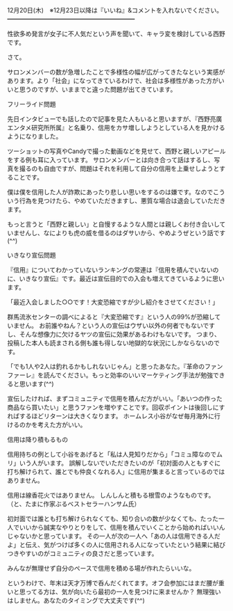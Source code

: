 12月20日(木)　※12月23日以降は『いいね』&コメントを入れないでください。
━━━━━━━━━━━━━━━━━━━━━

性欲多め発言が女子に不人気だという声を聞いて、キャラ変を検討している西野です。

さて。

サロンメンバーの数が急増したことで多様性の幅が広がってきたなという実感があります。より「社会」になってきているわけで、社会は多様性があった方がいいと思うのですが、いままでと違った問題が出てきています。

フリーライド問題

先日インタビューでも話したので記事を見た人もいると思いますが、『西野亮廣エンタメ研究所所属』と名乗り、信用をカサ増ししようとしている人を見かけるようになりました。

ツーショットの写真やCandyで撮った動画などを見せて、西野と親しいアピールをする例も耳に入っています。
サロンメンバーとは向き合って話はするし、写真を撮るのも自由ですが、問題はそれを利用して自分の信用を上乗せしようとすることです。

僕は僕を信用した人が詐欺にあったり悲しい思いをするのは嫌です。なのでこういう行為を見つけたら、やめていただきますし、悪質な場合は退会していただきます。

もっと言うと「西野と親しい」と自慢するような人間とは親しくお付き合いしていませんし、なによりも虎の威を借るのはダサいから、やめようぜという話です(^^)

いきなり宣伝問題

『信用』についてわかっていないランキングの常連は『信用を積んでいないのに、いきなり宣伝』です。最近は宣伝目的での入会も増えてきているように思います。

「最近入会しました○○です！大変恐縮ですが少し紹介をさせてください！」

群馬流氷センターの調べによると『大変恐縮です』という人の99%が恐縮していません。
お前誰やねん？という人の宣伝はウザい以外の何者でもないですし、そんな想像力に欠けるヤツの宣伝に効果があるわけもないです。
つまり、投稿した本人も読まされる側も誰も得しない地獄的な状況にしかならないのです。

「でも1人や2人は釣れるかもしれないじゃん」と思ったあなた。『革命のファンファーレ』を読んでください。もっと効率のいいマーケティング手法が勉強できると思います(^^)

宣伝したければ、まずコミュニティで信用を積んだ方がいい。「あいつの作った商品なら買いたい」と思うファンを増やすことです。回収ポイントは後回しにすればするほどリターンは大きくなります。
ホームレス小谷がなぜ毎月海外に行けるのかを考えた方がいい。

信用は降り積もるもの

信用持ちの例として小谷をあげると「私は人見知りだから」「コミュ障なのでムリ」いう人がいます。
誤解しないでいただきたいのが「初対面の人ともすぐに打ち解けられて、誰とでも仲良くなれる人」に信用が集まると言っているのではありません。

信用は線香花火ではありません。
しんしんと積もる根雪のようなものです。
（と、たまに作家ぶるベストセラーハンサム氏）

初対面では誰とも打ち解けられなくても、知り合いの数が少なくても、たった一人でいいから誠実なやりとりをして、信用を積んでいくことから始めればいいんじゃないかと思っています。
その一人が次の一人へ「あの人は信用できる人だよ」と伝え、気がつけば多くの人に信用される人になっていたという結果に結びつきやすいのがコミュニティの良さだと思っています。

みんなが無理せず自分のペースで信用を積める場が作れたらいいな。

というわけで、年末は天才万博で呑んだくれてます。オフ会参加にはまだ腰が重いと思ってる方は、気が向いたら最初の一人を見つけに来ませんか？
無理強いはしません。あなたのタイミングで大丈夫です(^^)
